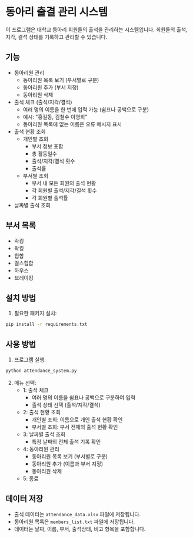 # 동아리 출결 관리 시스템

이 프로그램은 대학교 동아리 회원들의 출석을 관리하는 시스템입니다. 회원들의 출석, 지각, 결석 상태를 기록하고 관리할 수 있습니다.

## 기능

- 동아리원 관리
  - 동아리원 목록 보기 (부서별로 구분)
  - 동아리원 추가 (부서 지정)
  - 동아리원 삭제
- 출석 체크 (출석/지각/결석)
  - 여러 명의 이름을 한 번에 입력 가능 (쉼표나 공백으로 구분)
  - 예시: "홍길동, 김철수 이영희"
  - 동아리원 목록에 없는 이름은 오류 메시지 표시
- 출석 현황 조회
  - 개인별 조회
    - 부서 정보 포함
    - 총 활동일수
    - 출석/지각/결석 횟수
    - 출석률
  - 부서별 조회
    - 부서 내 모든 회원의 출석 현황
    - 각 회원별 출석/지각/결석 횟수
    - 각 회원별 출석률
- 날짜별 출석 조회

## 부서 목록

- 락킹
- 왁킹
- 힙합
- 걸스힙합
- 하우스
- 브레이킹

## 설치 방법

1. 필요한 패키지 설치:
```bash
pip install -r requirements.txt
```

## 사용 방법

1. 프로그램 실행:
```bash
python attendance_system.py
```

2. 메뉴 선택:
   - 1: 출석 체크
     - 여러 명의 이름을 쉼표나 공백으로 구분하여 입력
     - 출석 상태 선택 (출석/지각/결석)
   - 2: 출석 현황 조회
     - 개인별 조회: 이름으로 개인 출석 현황 확인
     - 부서별 조회: 부서 전체의 출석 현황 확인
   - 3: 날짜별 출석 조회
     - 특정 날짜의 전체 출석 기록 확인
   - 4: 동아리원 관리
     - 동아리원 목록 보기 (부서별로 구분)
     - 동아리원 추가 (이름과 부서 지정)
     - 동아리원 삭제
   - 5: 종료

## 데이터 저장

- 출석 데이터는 `attendance_data.xlsx` 파일에 저장됩니다.
- 동아리원 목록은 `members_list.txt` 파일에 저장됩니다.
- 데이터는 날짜, 이름, 부서, 출석상태, 비고 항목을 포함합니다. 